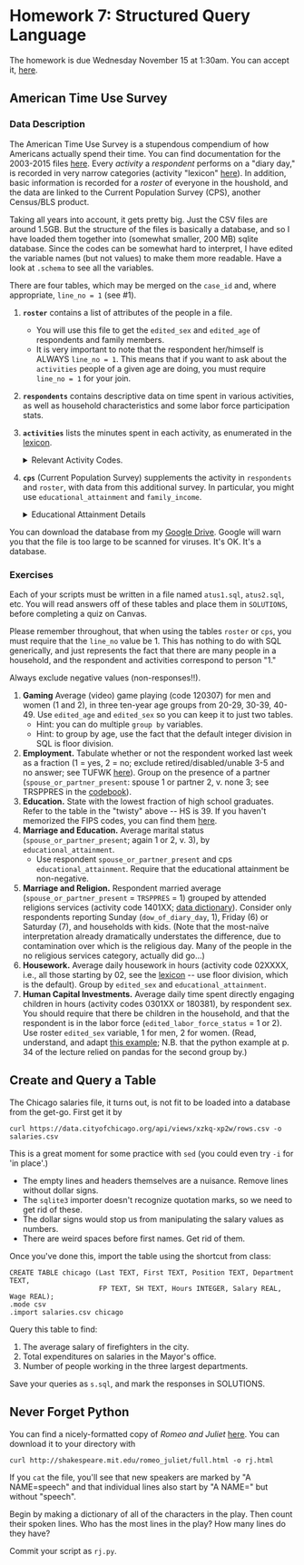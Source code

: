 # Homework 7: Structured Query Language  

The homework is due Wednesday November 15 at 1:30am.  You can accept it, [here](https://classroom.github.com/assignment-invitations/de7acce809fc99f051f534d4b454ba0a).

## American Time Use Survey

### Data Description

The American Time Use Survey is a stupendous compendium of how Americans actually spend their time.  You can find documentation for the 2003-2015 files [here](https://www.bls.gov/tus/atusintcodebk0315.pdf).
Every _activity_ a _respondent_ performs on a "diary day," is recorded in very narrow categories (activity "lexicon" [here](https://www.bls.gov/tus/lexiconnoex0315.pdf)).  In addition, basic information is recorded for a _roster_ of everyone in the houshold,
  and the data are linked to the Current Population Survey (CPS), another Census/BLS product.

Taking all years into account, it gets pretty big.  Just the CSV files are around 1.5GB.
But the structure of the files is basically a database, and so I have loaded them together into (somewhat smaller, 200 MB) sqlite database.
Since the codes can be somewhat hard to interpret, 
  I have edited the variable names (but not values) to make them more readable.
Have a look at `.schema` to see all the variables.

There are four tables, which may be merged on the `case_id` and, where appropriate, `line_no = 1` (see #1).
1. **`roster`** contains a list of attributes of the people in a file.  
   * You will use this file to get the `edited_sex` and `edited_age` of respondents and family members.
   * It is very important to note that the respondent her/himself is ALWAYS `line_no = 1`.  This means that if you want to ask about the `activities` people of a given age are doing, you must require `line_no = 1` for your join.
2. **`respondents`** contains descriptive data on time spent in various activities, as well as household characteristics and some labor force participation stats.
3. **`activities`** lists the minutes spent in each activity, as enumerated in the [lexicon](https://www.bls.gov/tus/lexiconnoex0315.pdf).  &nbsp;<details><summary>Relevant Activity Codes.</summary>

   | Code  | Activity |
   | --- | --- |
   | 120307 | Playing Games (incl. computers) |
   | 02XXXX | Housework |
   | 140101 | Relgious Services |
   | 0301XX | Direct Engagement of HH Children: Playing or Ed. |
   | 180381 | Travel for HH Children |

4. **`cps`** (Current Population Survey) supplements the activity in `respondents` and `roster`, with data from this additional survey.  In particular, you might use `educational_attainment` and `family_income`. &nbsp;<details><summary>Educational Attainment Details</summary>
  
   Alternatively, consult `PEEDUCA` in the [codebook](https://www.bls.gov/tus/atuscpscodebk0315.pdf).
  
   | Code  | Educational Level |
   | --- | --- |
   | 31 | Less than 1st grade  |
   | 32 | 1st, 2nd, 3rd, or 4th grade |
   | 33 | 5th or 6th grade |
   | 34 | 7th or 8th grade |
   | 35 | 9th grade |
   | 36 | 10th grade |
   | 37 | 11th grade |
   | 38 | 12th grade - no diploma |
   | 39 | High school graduate - diploma or equivalent (GED) |
   | 40 | Some college but no degree |
   | 41 | Associate degree - occupational/vocational |
   | 42 | Associate degree - academic program |
   | 43 | Bachelor's degree (BA, AB, BS, etc.) |
   | 44 | Master's degree (MA, MS, MEng, MEd, MSW, etc.) |
   | 45 | Professional school degree (MD, DDS, DVM, etc.) |
   | 46 | Doctoral degree (PhD, EdD, etc.) |
 
   <details>

You can download the database from my [Google Drive](https://drive.google.com/uc?id=0B7GlTQC1GP2qUUZ3M3RCbl9raTg&export=download).  Google will warn you that the file is too large to be scanned for viruses.  It's OK.  It's a database.

### Exercises

Each of your scripts must be written in a file named `atus1.sql`, `atus2.sql`, etc.
You will read answers off of these tables and place them in `SOLUTIONS`, before completing a quiz on Canvas.

Please remember throughout, that when using the tables `roster` or `cps`, you must require that the `line_no` value be 1.
This has nothing to do with SQL generically, and just represents the fact that there are many people in a household, and the respondent and activities correspond to person "1."

Always exclude negative values (non-responses!!).


1. **Gaming** Average (video) game playing (code 120307) for men and women (1 and 2), in three ten-year age groups from 20-29, 30-39, 40-49.  Use `edited_age` and `edited_sex` so you can keep it to just two tables.
   * Hint: you can do multiple `group by` variables.
   * Hint: to group by age, use the fact that the default integer division in SQL is floor division.
2. **Employment.** Tabulate whether or not the respondent worked last week as a fraction (1 = yes, 2 = no; exclude retired/disabled/unable 3-5 and no answer; see TUFWK [here](https://www.bls.gov/tus/atusintcodebk0315.pdf)).
   Group on the presence of a partner (`spouse_or_partner_present`: spouse 1 or partner 2, v. none 3; see TRSPPRES in the [codebook](http://www.bls.gov/tus/atusintcodebk15.pdf)). 
3. **Education.** State with the lowest fraction of high school graduates.  Refer to the table in the "twisty" above -- HS is 39.  If you haven't memorized the FIPS codes, you can find them [here](https://www.census.gov/geo/reference/ansi_statetables.html).
4. **Marriage and Education.** Average marital status (`spouse_or_partner_present`; again 1 or 2, v. 3), by `educational_attainment`.
   * Use respondent `spouse_or_partner_present` and cps `educational_attainment`.  Require that the educational attainment be non-negative.
6. **Marriage and Religion.** Respondent married average (`spouse_or_partner_present` = `TRSPPRES` = 1) grouped by attended religions services (activity code 1401XX; [data dictionary](http://www.bls.gov/tus/lexiconwex2015.pdf)).  Consider only respondents reporting Sunday (`dow_of_diary_day`, 1), Friday (6) or Saturday (7), and households with kids.  (Note that the most-naïve interpretation already dramatically understates the difference, due to contamination over which is the religious day.  Many of the people in the no religious services category, actually did go...)
5. **Housework.**  Average daily housework in hours (activity code 02XXXX, i.e., all those starting by 02, see the [lexicon](http://www.bls.gov/tus/lexiconwex2015.pdf) -- use floor division, which is the default).  Group by `edited_sex` and `educational_attainment`.
7. **Human Capital Investments.** Average daily time spent directly engaging children in hours (activity codes 0301XX or 180381), by respondent sex. 
   You should require that there be children in the household, and that the respondent is in the labor force (`edited_labor_force_status` = 1 or 2).
   Use roster `edited_sex` variable, 1 for men, 2 for women.  (Read, understand, and adapt [this example](https://github.com/harris-ippp/lectures/blob/master/05/ex/child_engagement_ed.sql); N.B. that the python example at p. 34 of the lecture relied on pandas for the second group by.)

## Create and Query a Table

The Chicago salaries file, it turns out, is not fit to be loaded into a database from the get-go.  First get it by

```
curl https://data.cityofchicago.org/api/views/xzkq-xp2w/rows.csv -o salaries.csv
```

This is a great moment for some practice with `sed` (you could even try `-i` for 'in place'.)

* The empty lines and headers themselves are a nuisance.  Remove lines without dollar signs.
* The `sqlite3` importer doesn't recognize quotation marks, so we need to get rid of these.
* The dollar signs would stop us from manipulating the salary values as numbers.
* There are weird spaces before first names.  Get rid of them.

Once you've done this, import the table using the shortcut from class:

```
CREATE TABLE chicago (Last TEXT, First TEXT, Position TEXT, Department TEXT, 
                      FP TEXT, SH TEXT, Hours INTEGER, Salary REAL, Wage REAL);
.mode csv
.import salaries.csv chicago
```

Query this table to find:

1. The average salary of firefighters in the city.
2. Total expenditures on salaries in the Mayor's office.
3. Number of people working in the three largest departments.

Save your queries as `s.sql`, and mark the responses in SOLUTIONS.

## Never Forget Python

You can find a nicely-formatted copy of _Romeo and Juliet_ [here](http://shakespeare.mit.edu/romeo_juliet/full.html).
You can download it to your directory with 

```
curl http://shakespeare.mit.edu/romeo_juliet/full.html -o rj.html
```

If you `cat` the file, you'll see that new speakers are marked by "A NAME=speech"
and that individual lines also start by "A NAME=" but without "speech".

Begin by making a dictionary of all of the characters in the play.
Then count their spoken lines.
Who has the most lines in the play?  How many lines do they have?

Commit your script as `rj.py`.
